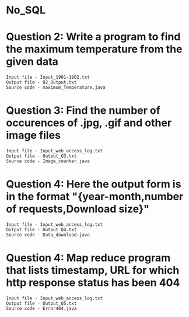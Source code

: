 # No_SQL
<h1>
  Question 2: Write a program to find the maximum temperature from the given data
</h1>


	Input file - Input_1901-1902.txt
	Output file - Q2_Output.txt
	Source code - maximum_Temperature.java 
	
	
<h1>
  Question 3: Find the number of occurences of .jpg, .gif and other image files
</h1>	


	Input file - Input_web_access_log.txt
	Output file - Output_Q3.txt
	Source code - Image_counter.java 
	
	
<h1>
  Question 4: Here the output form is in the format "{year-month,number of requests,Download size}"
</h1>	
	
	
	Input file - Input_web_access_log.txt
	Output file - Output_Q4.txt
	Source code - Data_download.java
	
	
<h1>
  Question 4: Map reduce program that lists timestamp, URL for which http response status has been 404
</h1>		

	Input file - Input_web_access_log.txt
	Output file - Output_Q5.txt
	Source code - Error404.java
	
	
